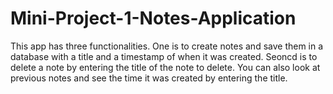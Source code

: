 # Mini-Project-1-Notes-Application

This app has three functionalities. One is to create notes and save them in a database with a title and a timestamp of when it was created.
Seoncd is to delete a note by entering the title of the note to delete. 
You can also look at previous notes and see the time it was created by entering the title.
